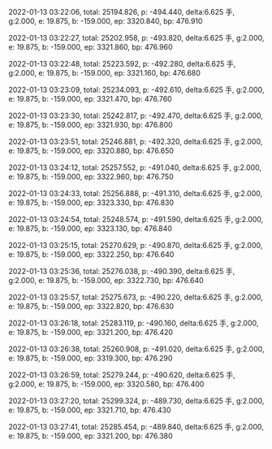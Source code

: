 2022-01-13 03:22:06, total: 25194.826, p: -494.440, delta:6.625 手, g:2.000, e: 19.875, b: -159.000, ep: 3320.840, bp: 476.910

2022-01-13 03:22:27, total: 25202.958, p: -493.820, delta:6.625 手, g:2.000, e: 19.875, b: -159.000, ep: 3321.860, bp: 476.960

2022-01-13 03:22:48, total: 25223.592, p: -492.280, delta:6.625 手, g:2.000, e: 19.875, b: -159.000, ep: 3321.160, bp: 476.680

2022-01-13 03:23:09, total: 25234.093, p: -492.610, delta:6.625 手, g:2.000, e: 19.875, b: -159.000, ep: 3321.470, bp: 476.760

2022-01-13 03:23:30, total: 25242.817, p: -492.470, delta:6.625 手, g:2.000, e: 19.875, b: -159.000, ep: 3321.930, bp: 476.800

2022-01-13 03:23:51, total: 25246.881, p: -492.320, delta:6.625 手, g:2.000, e: 19.875, b: -159.000, ep: 3320.880, bp: 476.650

2022-01-13 03:24:12, total: 25257.552, p: -491.040, delta:6.625 手, g:2.000, e: 19.875, b: -159.000, ep: 3322.960, bp: 476.750

2022-01-13 03:24:33, total: 25256.888, p: -491.310, delta:6.625 手, g:2.000, e: 19.875, b: -159.000, ep: 3323.330, bp: 476.830

2022-01-13 03:24:54, total: 25248.574, p: -491.590, delta:6.625 手, g:2.000, e: 19.875, b: -159.000, ep: 3323.130, bp: 476.840

2022-01-13 03:25:15, total: 25270.629, p: -490.870, delta:6.625 手, g:2.000, e: 19.875, b: -159.000, ep: 3322.250, bp: 476.640

2022-01-13 03:25:36, total: 25276.038, p: -490.390, delta:6.625 手, g:2.000, e: 19.875, b: -159.000, ep: 3322.730, bp: 476.640

2022-01-13 03:25:57, total: 25275.673, p: -490.220, delta:6.625 手, g:2.000, e: 19.875, b: -159.000, ep: 3322.820, bp: 476.630

2022-01-13 03:26:18, total: 25283.119, p: -490.160, delta:6.625 手, g:2.000, e: 19.875, b: -159.000, ep: 3321.200, bp: 476.420

2022-01-13 03:26:38, total: 25260.908, p: -491.020, delta:6.625 手, g:2.000, e: 19.875, b: -159.000, ep: 3319.300, bp: 476.290

2022-01-13 03:26:59, total: 25279.244, p: -490.620, delta:6.625 手, g:2.000, e: 19.875, b: -159.000, ep: 3320.580, bp: 476.400

2022-01-13 03:27:20, total: 25299.324, p: -489.730, delta:6.625 手, g:2.000, e: 19.875, b: -159.000, ep: 3321.710, bp: 476.430

2022-01-13 03:27:41, total: 25285.454, p: -489.840, delta:6.625 手, g:2.000, e: 19.875, b: -159.000, ep: 3321.200, bp: 476.380